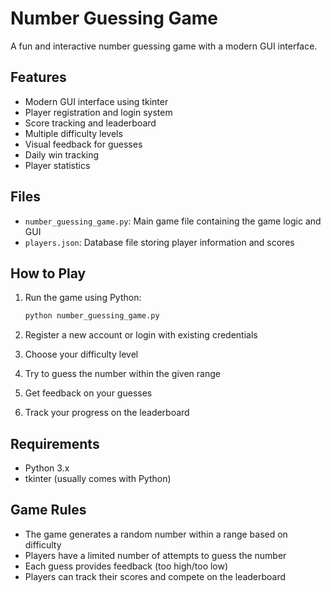 # Number Guessing Game

A fun and interactive number guessing game with a modern GUI interface.

## Features

- Modern GUI interface using tkinter
- Player registration and login system
- Score tracking and leaderboard
- Multiple difficulty levels
- Visual feedback for guesses
- Daily win tracking
- Player statistics

## Files

- `number_guessing_game.py`: Main game file containing the game logic and GUI
- `players.json`: Database file storing player information and scores

## How to Play

1. Run the game using Python:
   ```bash
   python number_guessing_game.py
   ```

2. Register a new account or login with existing credentials
3. Choose your difficulty level
4. Try to guess the number within the given range
5. Get feedback on your guesses
6. Track your progress on the leaderboard

## Requirements

- Python 3.x
- tkinter (usually comes with Python)

## Game Rules

- The game generates a random number within a range based on difficulty
- Players have a limited number of attempts to guess the number
- Each guess provides feedback (too high/too low)
- Players can track their scores and compete on the leaderboard 